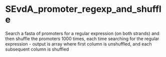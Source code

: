 # SEvdA_promoter_regexp_and_shuffle

Search a fasta of promoters for a regular expression (on both strands) and then shuffle the promoters 1000 times, each time searching for the regular expression - output is array where first column is unshuffled, and each subsequent column is shuffled
